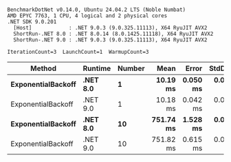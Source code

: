 ```

BenchmarkDotNet v0.14.0, Ubuntu 24.04.2 LTS (Noble Numbat)
AMD EPYC 7763, 1 CPU, 4 logical and 2 physical cores
.NET SDK 9.0.201
  [Host]            : .NET 9.0.3 (9.0.325.11113), X64 RyuJIT AVX2
  ShortRun-.NET 8.0 : .NET 8.0.14 (8.0.1425.11118), X64 RyuJIT AVX2
  ShortRun-.NET 9.0 : .NET 9.0.3 (9.0.325.11113), X64 RyuJIT AVX2

IterationCount=3  LaunchCount=1  WarmupCount=3  

```
| Method             | Runtime  | Number | Mean      | Error    | StdDev   | Min       | Max       | Allocated |
|------------------- |--------- |------- |----------:|---------:|---------:|----------:|----------:|----------:|
| **ExponentialBackoff** | **.NET 8.0** | **1**      |  **10.19 ms** | **0.050 ms** | **0.003 ms** |  **10.19 ms** |  **10.19 ms** |     **520 B** |
| ExponentialBackoff | .NET 9.0 | 1      |  10.18 ms | 0.042 ms | 0.002 ms |  10.18 ms |  10.18 ms |     520 B |
| **ExponentialBackoff** | **.NET 8.0** | **10**     | **751.74 ms** | **1.528 ms** | **0.084 ms** | **751.66 ms** | **751.83 ms** |    **4120 B** |
| ExponentialBackoff | .NET 9.0 | 10     | 751.82 ms | 0.615 ms | 0.034 ms | 751.79 ms | 751.85 ms |    4120 B |
